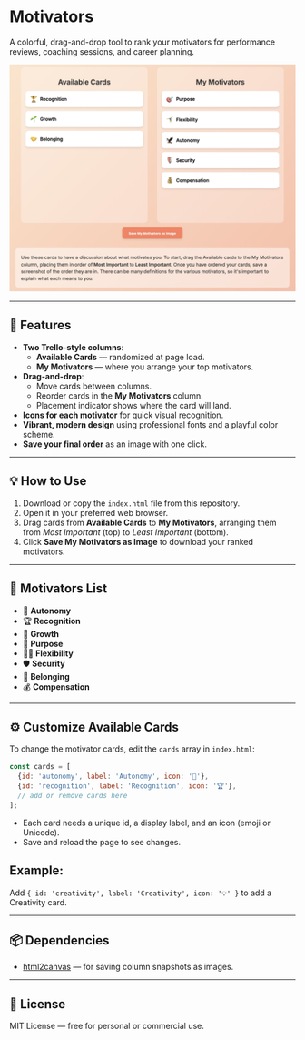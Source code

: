 # Motivators

A colorful, drag-and-drop tool to rank your motivators for performance reviews, coaching sessions, and career planning.  

![Motivators Screenshot](screenshot.jpg)

---

## 🚀 Features

- **Two Trello-style columns**:
  - **Available Cards** — randomized at page load.
  - **My Motivators** — where you arrange your top motivators.
- **Drag-and-drop**:
  - Move cards between columns.
  - Reorder cards in the **My Motivators** column.
  - Placement indicator shows where the card will land.
- **Icons for each motivator** for quick visual recognition.
- **Vibrant, modern design** using professional fonts and a playful color scheme.
- **Save your final order** as an image with one click.

---

## 💡 How to Use

1. Download or copy the `index.html` file from this repository.  
2. Open it in your preferred web browser.  
3. Drag cards from **Available Cards** to **My Motivators**, arranging them from *Most Important* (top) to *Least Important* (bottom).  
4. Click **Save My Motivators as Image** to download your ranked motivators.  

---

## 📄 Motivators List

- 🦅 **Autonomy**  
- 🏆 **Recognition**  
- 🌱 **Growth**  
- 🎯 **Purpose**  
- 🤸‍♂️ **Flexibility**  
- 🛡️ **Security**  
- 🤝 **Belonging**  
- 💰 **Compensation**

---

## ⚙️ Customize Available Cards

To change the motivator cards, edit the `cards` array in `index.html`:

```js
const cards = [
  {id: 'autonomy', label: 'Autonomy', icon: '🦅'},
  {id: 'recognition', label: 'Recognition', icon: '🏆'},
  // add or remove cards here
];
```

- Each card needs a unique id, a display label, and an icon (emoji or Unicode).
- Save and reload the page to see changes.

## Example:
Add ```{ id: 'creativity', label: 'Creativity', icon: '💡' }``` to add a Creativity card.


---

## 📦 Dependencies

- [html2canvas](https://html2canvas.hertzen.com/) — for saving column snapshots as images.

---

## 📜 License

MIT License — free for personal or commercial use.  
